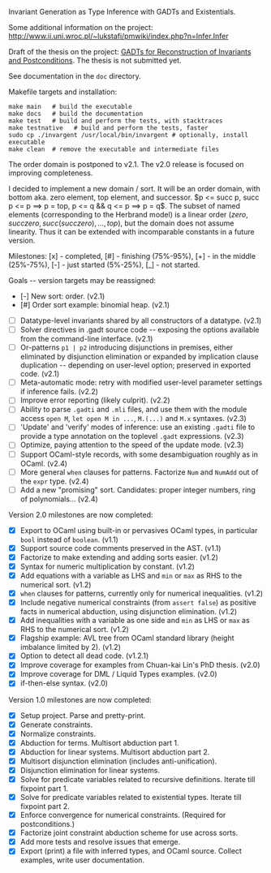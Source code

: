 Invariant Generation as Type Inference with GADTs and Existentials.

Some additional information on the project: http://www.ii.uni.wroc.pl/~lukstafi/pmwiki/index.php?n=Infer.Infer

Draft of the thesis on the project: [GADTs for Reconstruction of Invariants and Postconditions](http://www.ii.uni.wroc.pl/~lukstafi/pmwiki/uploads/Infer/lukstafi-phd-thesis.pdf). The thesis is not submitted yet.

See documentation in the `doc` directory.

Makefile targets and installation:
```
make main   # build the executable
make docs   # build the documentation
make test   # build and perform the tests, with stacktraces
make testnative   # build and perform the tests, faster
sudo cp ./invargent /usr/local/bin/invargent # optionally, install executable
make clean  # remove the executable and intermediate files
```

The order domain is postponed to v2.1. The v2.0 release is focused on improving completeness.

I decided to implement a new domain / sort. It will be an order domain, with bottom aka. zero element, top element, and successor. $p <= succ p, succ p <= p ==> p = top, p <= q && q <= p ==> p = q$. The subset of named elements (corresponding to the Herbrand model) is a linear order ($zero, succ zero, succ (succ zero), ..., top$), but the domain does not assume linearity. Thus it can be extended with incomparable constants in a future version.

Milestones: [x] - completed, [#] - finishing (75%-95%), [+] - in the middle (25%-75%), [-] - just started (5%-25%), [_] - not started.

Goals -- version targets may be reassigned:
- [-] New sort: order. (v2.1)
- [#] Order sort example: binomial heap. (v2.1)
- [ ] Datatype-level invariants shared by all constructors of a datatype. (v2.1)
- [ ] Solver directives in .gadt source code -- exposing the options available from the command-line interface. (v2.1)
- [ ] Or-patterns `p1 | p2` introducing disjunctions in premises, either eliminated by disjunction elimination or expanded by implication clause duplication -- depending on user-level option; preserved in exported code. (v2.1)
- [ ] Meta-automatic mode: retry with modified user-level parameter settings if inference fails. (v2.2)
- [ ] Improve error reporting (likely culprit). (v2.2)
- [ ] Ability to parse `.gadti` and `.mli` files, and use them with the module access `open M`, `let open M in ...`, `M.(...)` and `M.x` syntaxes. (v2.3)
- [ ] 'Update' and 'verify' modes of inference: use an existing `.gadti` file to provide a type annotation on the toplevel `.gadt` expressions. (v2.3)
- [ ] Optimize, paying attention to the speed of the update mode. (v2.3)
- [ ] Support OCaml-style records, with some desambiguation roughly as in OCaml. (v2.4)
- [ ] More general `when` clauses for patterns. Factorize `Num` and `NumAdd` out of the `expr` type. (v2.4)
- [ ] Add a new "promising" sort. Candidates: proper integer numbers, ring of polynomials... (v2.4)

Version 2.0 milestones are now completed:
- [x] Export to OCaml using built-in or pervasives OCaml types, in particular `bool` instead of `boolean`. (v1.1)
- [x] Support source code comments preserved in the AST. (v1.1)
- [x] Factorize to make extending and adding sorts easier. (v1.2)
- [x] Syntax for numeric multiplication by constant. (v1.2)
- [x] Add equations with a variable as LHS and `min` or `max` as RHS to the numerical sort. (v1.2)
- [x] `when` clauses for patterns, currently only for numerical inequalities. (v1.2)
- [x] Include negative numerical constraints (from `assert false`) as positive facts in numerical abduction, using disjunction elimination. (v1.2)
- [x] Add inequalities with a variable as one side and `min` as LHS or `max` as RHS to the numerical sort. (v1.2)
- [x] Flagship example: AVL tree from OCaml standard library (height imbalance limited by 2). (v1.2)
- [x] Option to detect all dead code. (v1.2.1)
- [x] Improve coverage for examples from Chuan-kai Lin's PhD thesis. (v2.0)
- [x] Improve coverage for DML / Liquid Types examples. (v2.0)
- [x] if-then-else syntax. (v2.0)

Version 1.0 milestones are now completed:
- [x] Setup project. Parse and pretty-print.
- [x] Generate constraints.
- [x] Normalize constraints.
- [x] Abduction for terms. Multisort abduction part 1.
- [x] Abduction for linear systems. Multisort abduction part 2.
- [x] Multisort disjunction elimination (includes anti-unification).
- [x] Disjunction elimination for linear systems.
- [x] Solve for predicate variables related to recursive definitions. Iterate till fixpoint part 1.
- [x] Solve for predicate variables related to existential types. Iterate till fixpoint part 2.
- [x] Enforce convergence for numerical constraints. (Required for postconditions.)
- [x] Factorize joint constraint abduction scheme for use across sorts.
- [x] Add more tests and resolve issues that emerge.
- [x] Export (print) a file with inferred types, and OCaml source. Collect examples, write user documentation.

